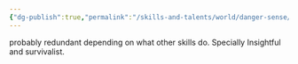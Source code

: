 ```yaml
---
{"dg-publish":true,"permalink":"/skills-and-talents/world/danger-sense/"}
---
```



probably redundant depending on what other skills do. Specially Insightful and survivalist.